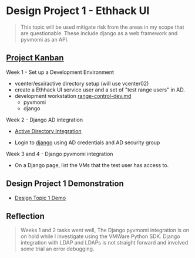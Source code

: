 # Design Project 1 - Ethhack UI

> This topic will be used mitigate risk from the areas in my scope that are questionable.  These include django as a web framework and pyvmomi as an API.

## [Project Kanban](https://github.com/users/gmcyber/projects/2)

Week 1 - Set up a Development Environment

* vcenter/esxi/active directory setup (will use vcenter02)
* create a Ethhack UI service user and a set of "test range users" in AD.
* development workstation [range-control-dev.md](range-control-dev.md) 
  * pyvmomi
  * django

Week 2 - Django AD integration 

* [Active Directory Integration](ad-configuration.md)

* Login to  [django](django.md) using AD credentials and AD security group

Week 3 and 4 - Django pyvmomi integration

* On a Django page, list the VMs that the test user has access to.

## Design Project 1 Demonstration

* [Design Topic 1 Demo](https://drive.google.com/file/d/1nzJTZuIw7Mhy0ji56sDOTJIFiLN5JYpG/view?usp=sharing)



## Reflection

> Weeks 1 and 2 tasks went well, The Django pyvmomi integration is on on hold while I investigate using the VMWare Python SDK.  Django integration with LDAP and LDAPs is not straight forward and involved some trial an error debugging.
